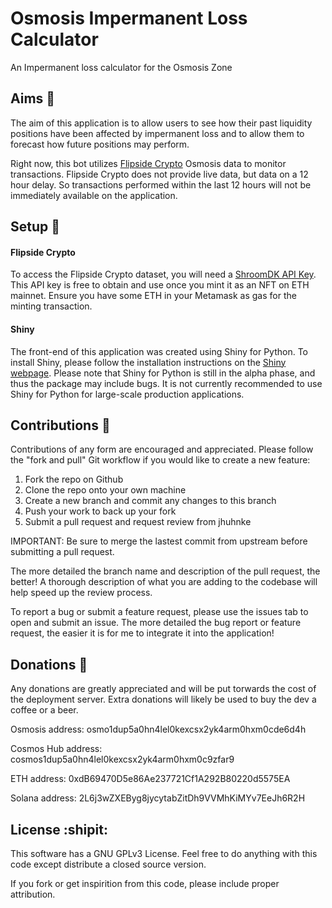 # Osmosis Impermanent Loss Calculator
An Impermanent loss calculator for the Osmosis Zone

## Aims :dart:

The aim of this application is to allow users to see how their past liquidity positions have been affected by impermanent loss and to allow them to forecast how future positions may perform. 

Right now, this bot utilizes [Flipside Crypto](https://flipsidecrypto.xyz/) Osmosis data to monitor transactions. Flipside Crypto does not provide live data, but data on a 12 hour delay. So transactions performed within the last 12 hours will not be immediately available on the application.  

## Setup :hammer:

#### Flipside Crypto

To access the Flipside Crypto dataset, you will need a [ShroomDK API Key](https://sdk.flipsidecrypto.xyz/shroomdk). This API key is free to obtain and use once you mint it as an NFT on ETH mainnet. Ensure you have some ETH in your Metamask as gas for the minting transaction.  

#### Shiny 

The front-end of this application was created using Shiny for Python. To install Shiny, please follow the installation instructions on the [Shiny webpage](https://shiny.rstudio.com/py/docs/install.html). Please note that Shiny for Python is still in the alpha phase, and thus the package may include bugs. It is not currently recommended to use Shiny for Python for large-scale production applications. 

## Contributions :wave:

Contributions of any form are encouraged and appreciated. Please follow the "fork and pull" Git workflow if you would like to create a new feature: 

1. Fork the repo on Github
2. Clone the repo onto your own machine
3. Create a new branch and commit any changes to this branch
4. Push your work to back up your fork
5. Submit a pull request and request review from jhuhnke

IMPORTANT: Be sure to merge the lastest commit from upstream before submitting a pull request.

The more detailed the branch name and description of the pull request, the better! A thorough description of what you are adding to the codebase will help speed up the review process. 

To report a bug or submit a feature request, please use the issues tab to open and submit an issue. The more detailed the bug report or feature request, the easier it is for me to integrate it into the application!

## Donations :money_with_wings:

Any donations are greatly appreciated and will be put torwards the cost of the deployment server. Extra donations will likely be used to buy the dev a coffee or a beer. 

Osmosis address: osmo1dup5a0hn4lel0kexcsx2yk4arm0hxm0cde6d4h

Cosmos Hub address: cosmos1dup5a0hn4lel0kexcsx2yk4arm0hxm0c9zfar9

ETH address: 0xdB69470D5e86Ae237721Cf1A292B80220d5575EA

Solana address: 2L6j3wZXEByg8jycytabZitDh9VVMhKiMYv7EeJh6R2H

## License :shipit:

This software has a GNU GPLv3 License. Feel free to do anything with this code except distribute a closed source version. 

If you fork or get inspirition from this code, please include proper attribution. 
